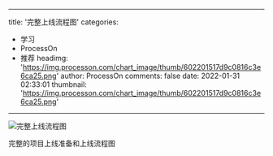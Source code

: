 
---
title: '完整上线流程图'
categories: 
 - 学习
 - ProcessOn
 - 推荐
headimg: 'https://img.processon.com/chart_image/thumb/602201517d9c0816c3e6ca25.png'
author: ProcessOn
comments: false
date: 2022-01-31 02:33:01
thumbnail: 'https://img.processon.com/chart_image/thumb/602201517d9c0816c3e6ca25.png'
---

<div>   
<img class="thumb" alt="完整上线流程图" src="https://img.processon.com/chart_image/thumb/602201517d9c0816c3e6ca25.png" referrerpolicy="no-referrer">
<p>完整的项目上线准备和上线流程图</p>  
</div>
            